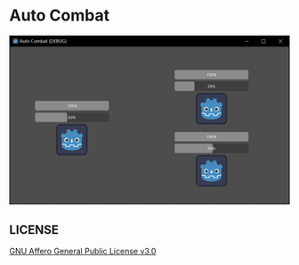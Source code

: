 # Auto Combat

![](screenshot/screenshot.gif)

## LICENSE

[GNU Affero General Public License v3.0](https://choosealicense.com/licenses/agpl-3.0/)
